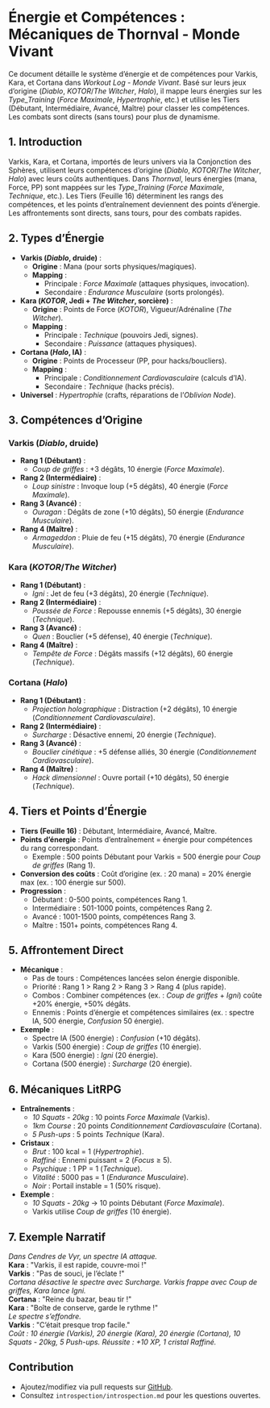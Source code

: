 # Énergie et Compétences : Mécaniques de Thornval - Monde Vivant

Ce document détaille le système d’énergie et de compétences pour Varkis, Kara, et Cortana dans *Workout Log - Monde Vivant*. Basé sur leurs jeux d’origine (*Diablo*, *KOTOR*/*The Witcher*, *Halo*), il mappe leurs énergies sur les *Type_Training* (*Force Maximale*, *Hypertrophie*, etc.) et utilise les Tiers (Débutant, Intermédiaire, Avancé, Maître) pour classer les compétences. Les combats sont directs (sans tours) pour plus de dynamisme.

## 1. Introduction

Varkis, Kara, et Cortana, importés de leurs univers via la Conjonction des Sphères, utilisent leurs compétences d’origine (*Diablo*, *KOTOR*/*The Witcher*, *Halo*) avec leurs coûts authentiques. Dans *Thornval*, leurs énergies (mana, Force, PP) sont mappées sur les *Type_Training* (*Force Maximale*, *Technique*, etc.). Les Tiers (Feuille 16) déterminent les rangs des compétences, et les points d’entraînement deviennent des points d’énergie. Les affrontements sont directs, sans tours, pour des combats rapides.

## 2. Types d’Énergie

- **Varkis (*Diablo*, druide)** :
  - **Origine** : Mana (pour sorts physiques/magiques).
  - **Mapping** :
    - Principale : *Force Maximale* (attaques physiques, invocation).
    - Secondaire : *Endurance Musculaire* (sorts prolongés).
- **Kara (*KOTOR*, Jedi + *The Witcher*, sorcière)** :
  - **Origine** : Points de Force (*KOTOR*), Vigueur/Adrénaline (*The Witcher*).
  - **Mapping** :
    - Principale : *Technique* (pouvoirs Jedi, signes).
    - Secondaire : *Puissance* (attaques physiques).
- **Cortana (*Halo*, IA)** :
  - **Origine** : Points de Processeur (PP, pour hacks/boucliers).
  - **Mapping** :
    - Principale : *Conditionnement Cardiovasculaire* (calculs d’IA).
    - Secondaire : *Technique* (hacks précis).
- **Universel** : *Hypertrophie* (crafts, réparations de l’*Oblivion Node*).

## 3. Compétences d’Origine

### Varkis (*Diablo*, druide)

- **Rang 1 (Débutant)** :
  - *Coup de griffes* : +3 dégâts, 10 énergie (*Force Maximale*).
- **Rang 2 (Intermédiaire)** :
  - *Loup sinistre* : Invoque loup (+5 dégâts), 40 énergie (*Force Maximale*).
- **Rang 3 (Avancé)** :
  - *Ouragan* : Dégâts de zone (+10 dégâts), 50 énergie (*Endurance Musculaire*).
- **Rang 4 (Maître)** :
  - *Armageddon* : Pluie de feu (+15 dégâts), 70 énergie (*Endurance Musculaire*).

### Kara (*KOTOR*/*The Witcher*)

- **Rang 1 (Débutant)** :
  - *Igni* : Jet de feu (+3 dégâts), 20 énergie (*Technique*).
- **Rang 2 (Intermédiaire)** :
  - *Poussée de Force* : Repousse ennemis (+5 dégâts), 30 énergie (*Technique*).
- **Rang 3 (Avancé)** :
  - *Quen* : Bouclier (+5 défense), 40 énergie (*Technique*).
- **Rang 4 (Maître)** :
  - *Tempête de Force* : Dégâts massifs (+12 dégâts), 60 énergie (*Technique*).

### Cortana (*Halo*)

- **Rang 1 (Débutant)** :
  - *Projection holographique* : Distraction (+2 dégâts), 10 énergie (*Conditionnement Cardiovasculaire*).
- **Rang 2 (Intermédiaire)** :
  - *Surcharge* : Désactive ennemi, 20 énergie (*Technique*).
- **Rang 3 (Avancé)** :
  - *Bouclier cinétique* : +5 défense alliés, 30 énergie (*Conditionnement Cardiovasculaire*).
- **Rang 4 (Maître)** :
  - *Hack dimensionnel* : Ouvre portail (+10 dégâts), 50 énergie (*Technique*).

## 4. Tiers et Points d’Énergie

- **Tiers (Feuille 16)** : Débutant, Intermédiaire, Avancé, Maître.
- **Points d’énergie** : Points d’entraînement = énergie pour compétences du rang correspondant.
  - Exemple : 500 points Débutant pour Varkis = 500 énergie pour *Coup de griffes* (Rang 1).
- **Conversion des coûts** : Coût d’origine (ex. : 20 mana) = 20% énergie max (ex. : 100 énergie sur 500).
- **Progression** :
  - Débutant : 0-500 points, compétences Rang 1.
  - Intermédiaire : 501-1000 points, compétences Rang 2.
  - Avancé : 1001-1500 points, compétences Rang 3.
  - Maître : 1501+ points, compétences Rang 4.

## 5. Affrontement Direct

- **Mécanique** :
  - Pas de tours : Compétences lancées selon énergie disponible.
  - Priorité : Rang 1 > Rang 2 > Rang 3 > Rang 4 (plus rapide).
  - Combos : Combiner compétences (ex. : *Coup de griffes* + *Igni*) coûte +20% énergie, +50% dégâts.
  - Ennemis : Points d’énergie et compétences similaires (ex. : spectre IA, 500 énergie, *Confusion* 50 énergie).
- **Exemple** :
  - Spectre IA (500 énergie) : *Confusion* (+10 dégâts).
  - Varkis (500 énergie) : *Coup de griffes* (10 énergie).
  - Kara (500 énergie) : *Igni* (20 énergie).
  - Cortana (500 énergie) : *Surcharge* (20 énergie).

## 6. Mécaniques LitRPG

- **Entraînements** :
  - *10 Squats - 20kg* : 10 points *Force Maximale* (Varkis).
  - *1km Course* : 20 points *Conditionnement Cardiovasculaire* (Cortana).
  - *5 Push-ups* : 5 points *Technique* (Kara).
- **Cristaux** :
  - *Brut* : 100 kcal = 1 (*Hypertrophie*).
  - *Raffiné* : Ennemi puissant = 2 (*Focus* ≥ 5).
  - *Psychique* : 1 PP = 1 (*Technique*).
  - *Vitalité* : 5000 pas = 1 (*Endurance Musculaire*).
  - *Noir* : Portail instable = 1 (50% risque).
- **Exemple** :
  - *10 Squats - 20kg* → 10 points Débutant (*Force Maximale*).
  - Varkis utilise *Coup de griffes* (10 énergie).

## 7. Exemple Narratif

*Dans *Cendres de Vyr*, un spectre IA attaque.*  
**Kara** : "Varkis, il est rapide, couvre-moi !"  
**Varkis** : "Pas de souci, je l’éclate !"  
*Cortana désactive le spectre avec *Surcharge*. Varkis frappe avec *Coup de griffes*, Kara lance *Igni*.*  
**Cortana** : "Reine du bazar, beau tir !"  
**Kara** : "Boîte de conserve, garde le rythme !"  
*Le spectre s’effondre.*  
**Varkis** : "C’était presque trop facile."  
*Coût : 10 énergie (Varkis), 20 énergie (Kara), 20 énergie (Cortana), *10 Squats - 20kg*, *5 Push-ups*. Réussite : +10 XP, 1 cristal Raffiné.*

## Contribution

- Ajoutez/modifiez via pull requests sur [GitHub](https://github.com/DarkShadowBlood/thornval-litrpg).
- Consultez `introspection/introspection.md` pour les questions ouvertes.